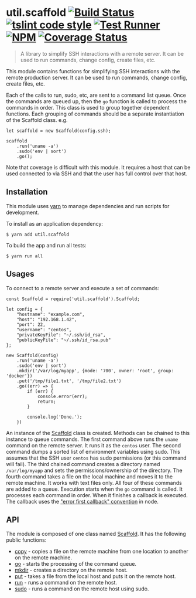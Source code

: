# util.scaffold [![Build Status](https://travis-ci.org/jmquigley/util.scaffold.svg?branch=master)](https://travis-ci.org/jmquigley/util.scaffold)  [![tslint code style](https://img.shields.io/badge/code_style-TSlint-5ed9c7.svg)](https://palantir.github.io/tslint/) [![Test Runner](https://img.shields.io/badge/testing-ava-blue.svg)](https://github.com/avajs/ava) [![NPM](https://img.shields.io/npm/v/util.scaffold.svg)](https://www.npmjs.com/package/util.scaffold) [![Coverage Status](https://coveralls.io/repos/github/jmquigley/util.scaffold/badge.svg?branch=master)](https://coveralls.io/github/jmquigley/util.scaffold?branch=master)

> A library to simplify SSH interactions with a remote server.  It can be used to run commands, change config, create files, etc.

This module contains functions for simplifying SSH interactions with the remote production server.  It can be used to run commands, change config, create files, etc.

Each of the calls to run, sudo, etc, are sent to a command list queue.  Once the commands are queued up, then the `go` function is called to process the commands in order.  This class is used to group together dependent functions.  Each grouping of commands should be a separate instantiation of the Scaffold class.  e.g.

    let scaffold = new Scaffold(config.ssh);

    scaffold
        .run('uname -a')
        .sudo('env | sort')
        .go();

Note that coverage is difficult with this module.  It requires a host that can be used connected to via SSH and that the user has full control over that host.


## Installation

This module uses [yarn](https://yarnpkg.com/en/) to manage dependencies and run scripts for development.

To install as an application dependency:
```
$ yarn add util.scaffold
```

To build the app and run all tests:
```
$ yarn run all
```


## Usages
To connect to a remote server and execute a set of commands:

```
const Scaffold = require('util.scaffold').Scaffold;

let config = {
    "hostname": "example.com",
    "host": "192.168.1.42",
    "port": 22,
    "username": "centos",
    "privateKeyFile": "~/.ssh/id_rsa",
    "publicKeyFile": "~/.ssh/id_rsa.pub"
};

new Scaffold(config)
    .run('uname -a')
    .sudo('env | sort')
    .mkdir('/var/log/myapp', {mode: '700', owner: 'root', group: 'docker'})
    .put('/tmp/file1.txt', '/tmp/file2.txt')
    .go((err) => {
        if (err) {
            console.error(err);
            return;
        }

        console.log('Done.');
    })
```

An instance of the [Scaffold](docs/index.md) class is created.  Methods can be chained to this instance to queue commands.  The first command above runs the `uname` command on the remote server.  It runs it as the `centos` user.  The second command dumps a sorted list of environment variables using sudo.  This assumes that the SSH user `centos` has sudo permissions (or this command will fail).  The third chained command creates a directory named `/var/log/myapp` and sets the permissions/ownership of the directory.  The fourth command takes a file on the local machine and moves it to the remote machine.  It works with text files only.  All four of these commands are added to a queue.  Execution starts when the `go` command is called.  It processes each command in order.  When it finishes a callback is executed.  The callback uses the ["error first callback" convention](http://fredkschott.com/post/2014/03/understanding-error-first-callbacks-in-node-js/) in node.

## API
The module is composed of one class named [Scaffold](docs/index.md).  It has the following public functions:

- [copy](docs/index.md#Scaffold+copy) - copies a file on the remote machine from one location to another on the remote machine.
- [go](docs/index.md#Scaffold+go) - starts the processing of the command queue.
- [mkdir](docs/index.md#Scaffold+mkdir) - creates a directory on the remote host.
- [put](docs/index.md#Scaffold+put) - takes a file from the local host and puts it on the remote host.
- [run](docs/index.md#Scaffold+run) - runs a command on the remote host.
- [sudo](docs/index.md#Scaffold+sudo) - runs a command on the remote host using sudo.
